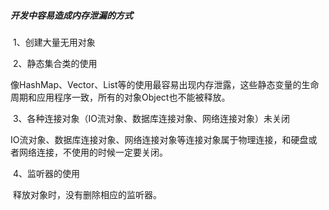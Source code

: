 ##### 开发中容易造成内存泄漏的方式

​	1、创建大量无用对象

​	2、静态集合类的使用

​	像HashMap、Vector、List等的使用最容易出现内存泄露，这些静态变量的生命周期和应用程序一致，所有的对象Object也不能被释放。

​	3、各种连接对象（IO流对象、数据库连接对象、网络连接对象）未关闭

​	IO流对象、数据库连接对象、网络连接对象等连接对象属于物理连接，和硬盘或者网络连接，不使用的时候一定要关闭。

​	4、监听器的使用

​	释放对象时，没有删除相应的监听器。